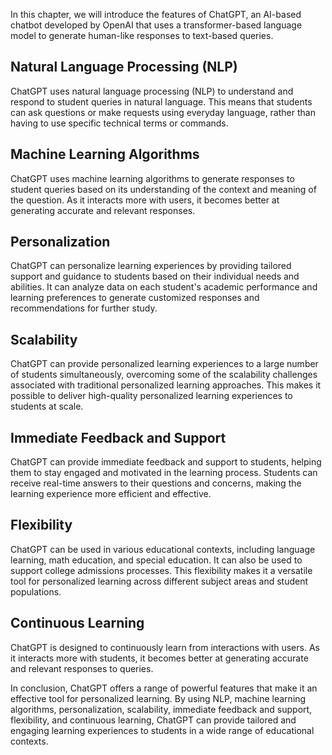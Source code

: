 

In this chapter, we will introduce the features of ChatGPT, an AI-based chatbot developed by OpenAI that uses a transformer-based language model to generate human-like responses to text-based queries.

Natural Language Processing (NLP)
---------------------------------

ChatGPT uses natural language processing (NLP) to understand and respond to student queries in natural language. This means that students can ask questions or make requests using everyday language, rather than having to use specific technical terms or commands.

Machine Learning Algorithms
---------------------------

ChatGPT uses machine learning algorithms to generate responses to student queries based on its understanding of the context and meaning of the question. As it interacts more with users, it becomes better at generating accurate and relevant responses.

Personalization
---------------

ChatGPT can personalize learning experiences by providing tailored support and guidance to students based on their individual needs and abilities. It can analyze data on each student's academic performance and learning preferences to generate customized responses and recommendations for further study.

Scalability
-----------

ChatGPT can provide personalized learning experiences to a large number of students simultaneously, overcoming some of the scalability challenges associated with traditional personalized learning approaches. This makes it possible to deliver high-quality personalized learning experiences to students at scale.

Immediate Feedback and Support
------------------------------

ChatGPT can provide immediate feedback and support to students, helping them to stay engaged and motivated in the learning process. Students can receive real-time answers to their questions and concerns, making the learning experience more efficient and effective.

Flexibility
-----------

ChatGPT can be used in various educational contexts, including language learning, math education, and special education. It can also be used to support college admissions processes. This flexibility makes it a versatile tool for personalized learning across different subject areas and student populations.

Continuous Learning
-------------------

ChatGPT is designed to continuously learn from interactions with users. As it interacts more with students, it becomes better at generating accurate and relevant responses to queries.

In conclusion, ChatGPT offers a range of powerful features that make it an effective tool for personalized learning. By using NLP, machine learning algorithms, personalization, scalability, immediate feedback and support, flexibility, and continuous learning, ChatGPT can provide tailored and engaging learning experiences to students in a wide range of educational contexts.
